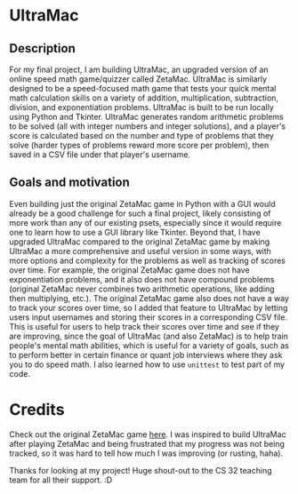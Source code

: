# UltraMac
## Description
For my final project, I am building UltraMac, an upgraded version of an online speed math game/quizzer called ZetaMac. UltraMac is similarly designed to be a speed-focused math game that tests your quick mental math calculation skills on a variety of addition, multiplication, subtraction, division, and exponentiation problems. UltraMac is built to be run locally using Python and Tkinter. UltraMac generates random arithmetic problems to be solved (all with integer numbers and integer solutions), and a player's score is calculated based on the number and type of problems that they solve (harder types of problems reward more score per problem), then saved in a CSV file under that player's username. 

## Goals and motivation
Even building just the original ZetaMac game in Python with a GUI would already be a good challenge for such a final project, likely consisting of more work than any of our existing psets, especially since it would require one to learn how to use a GUI library like Tkinter. Beyond that, I have upgraded UltraMac compared to the original ZetaMac game by making UltraMac a more comprehensive and useful version in some ways, with more options and complexity for the problems as well as tracking of scores over time. For example, the original ZetaMac game does not have exponentiation problems, and it also does not have compound problems (original ZetaMac never combines two arithmetic operations, like adding then multiplying, etc.). The original ZetaMac game also does not have a way to track your scores over time, so I added that feature to UltraMac by letting users input usernames and storing their scores in a corresponding CSV file. This is useful for users to help track their scores over time and see if they are improving, since the goal of UltraMac (and also ZetaMac) is to help train people's mental math abilities, which is useful for a variety of goals, such as to perform better in certain finance or quant job interviews where they ask you to do speed math. I also learned how to use `unittest` to test part of my code. 

# Credits
Check out the original ZetaMac game [here](https://arithmetic.zetamac.com/). I was inspired to build UltraMac after playing ZetaMac and being frustrated that my progress was not being tracked, so it was hard to tell how much I was improving (or rusting, haha). 

Thanks for looking at my project! Huge shout-out to the CS 32 teaching team for all their support. :D 
